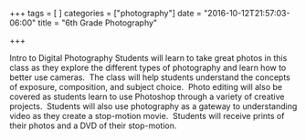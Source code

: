 +++
tags = [
]
categories = ["photography"]
date = "2016-10-12T21:57:03-06:00"
title = "6th Grade Photography"

+++

Intro to Digital Photography
Students will learn to take great photos in this class as they explore the different types of photography and learn how to better use cameras.  The class will help students understand the concepts of exposure, composition, and subject choice.  Photo editing will also be covered as students learn to use Photoshop through a variety of creative projects.  Students will also use photography as a gateway to understanding video as they create a stop-motion movie.  Students will receive prints of their photos and a DVD of their stop-motion.